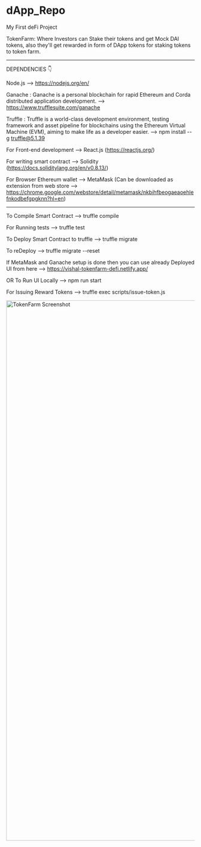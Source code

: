 # dApp_Repo
My First deFi Project

TokenFarm: Where Investors can Stake their tokens and get Mock DAI tokens, also they'll get rewarded in form of DApp tokens for staking tokens to token farm.

----------------------------------------------------------------------------------------------------------------------------------------------------------

DEPENDENCIES 👇

Node.js --> https://nodejs.org/en/

Ganache : Ganache is a personal blockchain for rapid Ethereum and Corda distributed application development. --> https://www.trufflesuite.com/ganache

Truffle : Truffle is a world-class development environment, testing framework and asset pipeline for blockchains using the Ethereum Virtual Machine (EVM), aiming to make life as a developer easier. --> npm install --g truffle@5.1.39

For Front-end development --> React.js (https://reactjs.org/)

For writing smart contract --> Solidity (https://docs.soliditylang.org/en/v0.8.13/)

For Browser Ethereum wallet --> MetaMask (Can be downloaded as extension from web store --> https://chrome.google.com/webstore/detail/metamask/nkbihfbeogaeaoehlefnkodbefgpgknn?hl=en)

----------------------------------------------------------------------------------------------------------------------------------------------------------

To Compile Smart Contract --> truffle compile

For Running tests --> truffle test

To Deploy Smart Contract to truffle --> truffle migrate

To reDeploy --> truffle migrate --reset

If MetaMask and Ganache setup is done then you can use already Deployed UI from here --> https://vishal-tokenfarm-defi.netlify.app/

OR To Run UI Locally --> npm run start

For Issuing Reward Tokens --> truffle exec scripts/issue-token.js

<img width="1440" alt="TokenFarm Screenshot" src="https://user-images.githubusercontent.com/30944951/162667803-1aebe96f-8bee-4040-9025-f5c0b46fa0d3.png">

